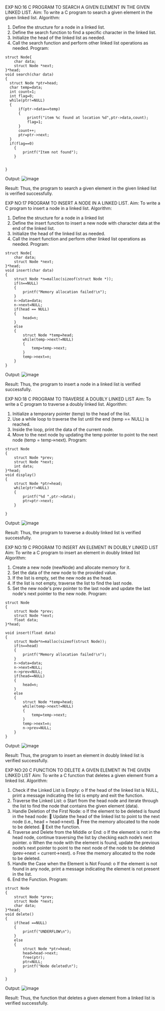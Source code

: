 EXP NO:16
 C PROGRAM TO SEARCH A GIVEN ELEMENT IN THE GIVEN LINKED LIST. Aim: To write a C program to search a given element in the given linked list.
Algorithm:
1.	Define the structure for a node in a linked list.
2.	Define the search function to find a specific character in the linked list.
3.	Initialize the head of the linked list as needed.
4.	Call the search function and perform other linked list operations as needed.
Program:
```
struct Node{
    char data; 
    struct Node *next;
}*head;
void search(char data)
{
  struct Node *ptr=head;
  char temp=data;
  int count=1;
  int flag=0;
  while(ptr!=NULL)
  {
      if(ptr->data==temp)
      {
          printf("item %c found at location %d",ptr->data,count);
          flag=1;
      }
      count++;
      ptr=ptr->next;
  }
  if(flag==0)
    {
        printf("Item not found");
    }
 
 
}
```
Output:
 ![image](https://github.com/user-attachments/assets/6a0fbca0-44c8-4644-aeb8-573f8c170109)

Result: 
Thus, the program to search a given element in the given linked list is verified successfully.

EXP NO:17 
PROGRAM TO INSERT A NODE IN A LINKED LIST. Aim: To write a C program to insert a node in a linked list.
 Algorithm:
1.	Define the structure for a node in a linked list
2.	Define the insert function to insert a new node with character data at the end of the linked list.
3.	Initialize the head of the linked list as needed.
4.	Call the insert function and perform other linked list operations as needed.
Program:
```
struct Node{
    char data; 
    struct Node *next;
}*head;
void insert(char data)
{
    struct Node *n=malloc(sizeof(struct Node *));
    if(n==NULL)
    {
        printf("Memory allocation failed!\n");
    }
    n->data=data;
    n->next=NULL;
    if(head == NULL)
    {
        head=n;
    }
    else
    {
        struct Node *temp=head;
        while(temp->next!=NULL)
        {
            temp=temp->next;
        }
        temp->next=n;
    }
}
```
Output:
 ![image](https://github.com/user-attachments/assets/4ef8c02c-d471-420b-8533-6e785f39f5d1)

Result: 
Thus, the program to insert a node in a linked list is verified successfully.

EXP NO:18
 C PROGRAM TO TRAVERSE A DOUBLY LINKED LIST Aim: To write a C program to traverse a doubly linked list.
Algorithm:
1.	Initialize a temporary pointer (temp) to the head of the list.
2.	Use a while loop to traverse the list until the end (temp == NULL) is reached.
3.	Inside the loop, print the data of the current node.
4.	Move to the next node by updating the temp pointer to point to the next node (temp = temp->next).
Program:
```
struct Node
{
    struct Node *prev;
    struct Node *next;
    int data;
}*head;
void display()
{
    struct Node *ptr=head;
    while(ptr!=NULL)
    {
        printf("%d ",ptr->data);
        ptr=ptr->next;
    }   
    
}
```
Output:
 ![image](https://github.com/user-attachments/assets/b5b10d2e-e71b-4634-b9da-7a36a0b8112c)

Result: 
Thus, the program to traverse a doubly linked list is verified successfully.



EXP NO:19 
C PROGRAM TO INSERT AN ELEMENT IN DOUBLY LINKED LIST Aim: To write a C program to insert an element in doubly linked list
Algorithm:
1.	Create a new node (newNode) and allocate memory for it.
2.	Set the data of the new node to the provided value.
3.	If the list is empty, set the new node as the head.
4.	If the list is not empty, traverse the list to find the last node.
5.	Set the new node's prev pointer to the last node and update the last node's next pointer to the new node.
Program:
```
struct Node
{
    struct Node *prev;
    struct Node *next;
    float data;
}*head;

void insert(float data)
{
    struct Node*n=malloc(sizeof(struct Node));
    if(n==head)
    {
        printf("Memory allocation failed!\n");
    }
    n->data=data;
    n->next=NULL;
    n->prev=NULL;
    if(head==NULL)
    {
        head=n;
    }
    else
    {
        struct Node *temp=head;
        while(temp->next!=NULL)
        {
            temp=temp->next;
        }
        temp->next=n;
        n->prev=NULL;
    }
}
```
Output:
 ![image](https://github.com/user-attachments/assets/aa3abb91-9366-4378-ab9d-3b11e8bb0651)

Result:
 Thus, the program to insert an element in doubly linked list is verified successfully.

EXP NO:20 
C FUNCTION TO DELETE A GIVEN ELEMENT IN THE GIVEN LINKED LIST
Aim: To write a C function that deletes a given element from a linked list.
Algorithm:
1.	Check if the Linked List is Empty: o If the head of the linked list is NULL, print a message indicating the list is empty and exit the function.
2.	Traverse the Linked List: o Start from the head node and iterate through the list to find the node that contains the given element (data).
3.	Handle Deletion of the First Node: o If the element to be deleted is found in the head node:  Update the head of the linked list to point to the next node (i.e., head = head->next).  Free the memory allocated to the node to be deleted.  Exit the function.
4.	Traverse and Delete from the Middle or End: o If the element is not in the head node, continue traversing the list by checking each node’s next pointer. o When the node with the element is found, update the previous node’s next pointer to point to the next node of the node to be deleted (prev->next = current->next). o Free the memory allocated to the node to be deleted.
5.	Handle the Case when the Element is Not Found: o If the element is not found in any node, print a message indicating the element is not present in the list.
6.	End the Function.
Program:
```
struct Node
{
    struct Node *prev;
    struct Node *next;
    char data;
}*head;
void delete()
{
    if(head ==NULL)
    {
        printf("UNDERFLOW\n");
    }
    else
    {
        struct Node *ptr=head;
        head=head->next;
        free(ptr);
        ptr=NULL;
        printf("Node deleted\n");
    }
    
}
```
Output:
 ![image](https://github.com/user-attachments/assets/8620dec0-c957-483c-868b-ecbbae960dd4)

Result: 
Thus, the function that deletes a given element from a linked list is verified successfully.

